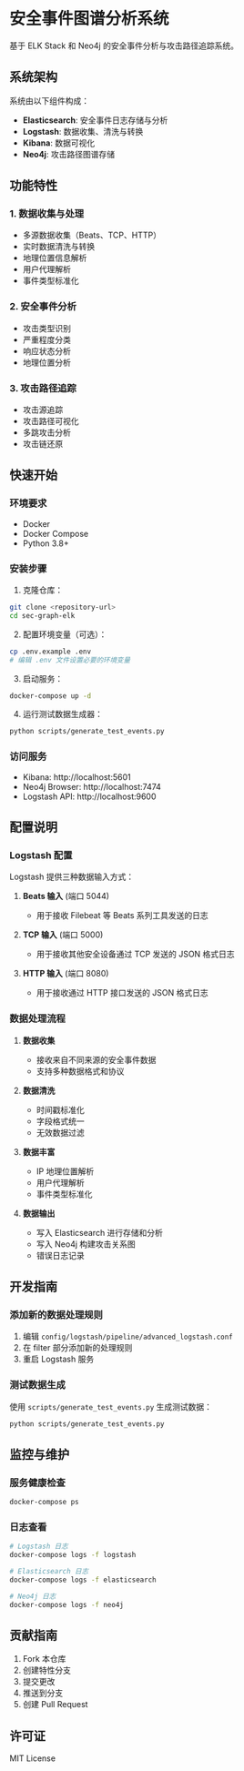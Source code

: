 # 安全事件图谱分析系统

基于 ELK Stack 和 Neo4j 的安全事件分析与攻击路径追踪系统。

## 系统架构

系统由以下组件构成：

- **Elasticsearch**: 安全事件日志存储与分析
- **Logstash**: 数据收集、清洗与转换
- **Kibana**: 数据可视化
- **Neo4j**: 攻击路径图谱存储

## 功能特性

### 1. 数据收集与处理
- 多源数据收集（Beats、TCP、HTTP）
- 实时数据清洗与转换
- 地理位置信息解析
- 用户代理解析
- 事件类型标准化

### 2. 安全事件分析
- 攻击类型识别
- 严重程度分类
- 响应状态分析
- 地理位置分析

### 3. 攻击路径追踪
- 攻击源追踪
- 攻击路径可视化
- 多跳攻击分析
- 攻击链还原

## 快速开始

### 环境要求
- Docker
- Docker Compose
- Python 3.8+

### 安装步骤

1. 克隆仓库：
```bash
git clone <repository-url>
cd sec-graph-elk
```

2. 配置环境变量（可选）：
```bash
cp .env.example .env
# 编辑 .env 文件设置必要的环境变量
```

3. 启动服务：
```bash
docker-compose up -d
```

4. 运行测试数据生成器：
```bash
python scripts/generate_test_events.py
```

### 访问服务

- Kibana: http://localhost:5601
- Neo4j Browser: http://localhost:7474
- Logstash API: http://localhost:9600

## 配置说明

### Logstash 配置

Logstash 提供三种数据输入方式：

1. **Beats 输入** (端口 5044)
   - 用于接收 Filebeat 等 Beats 系列工具发送的日志

2. **TCP 输入** (端口 5000)
   - 用于接收其他安全设备通过 TCP 发送的 JSON 格式日志

3. **HTTP 输入** (端口 8080)
   - 用于接收通过 HTTP 接口发送的 JSON 格式日志

### 数据处理流程

1. **数据收集**
   - 接收来自不同来源的安全事件数据
   - 支持多种数据格式和协议

2. **数据清洗**
   - 时间戳标准化
   - 字段格式统一
   - 无效数据过滤

3. **数据丰富**
   - IP 地理位置解析
   - 用户代理解析
   - 事件类型标准化

4. **数据输出**
   - 写入 Elasticsearch 进行存储和分析
   - 写入 Neo4j 构建攻击关系图
   - 错误日志记录

## 开发指南

### 添加新的数据处理规则

1. 编辑 `config/logstash/pipeline/advanced_logstash.conf`
2. 在 filter 部分添加新的处理规则
3. 重启 Logstash 服务

### 测试数据生成

使用 `scripts/generate_test_events.py` 生成测试数据：

```bash
python scripts/generate_test_events.py
```

## 监控与维护

### 服务健康检查

```bash
docker-compose ps
```

### 日志查看

```bash
# Logstash 日志
docker-compose logs -f logstash

# Elasticsearch 日志
docker-compose logs -f elasticsearch

# Neo4j 日志
docker-compose logs -f neo4j
```

## 贡献指南

1. Fork 本仓库
2. 创建特性分支
3. 提交更改
4. 推送到分支
5. 创建 Pull Request

## 许可证

MIT License 